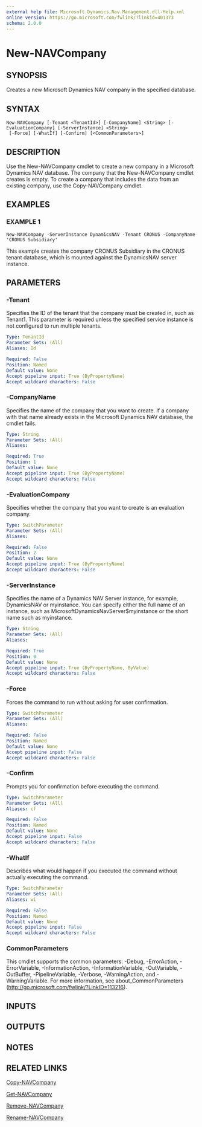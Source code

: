 ```yaml
---
external help file: Microsoft.Dynamics.Nav.Management.dll-Help.xml
online version: https://go.microsoft.com/fwlink/?linkid=401373
schema: 2.0.0
---
```


# New-NAVCompany

## SYNOPSIS
Creates a new Microsoft Dynamics NAV company in the specified database.

## SYNTAX

```
New-NAVCompany [-Tenant <TenantId>] [-CompanyName] <String> [-EvaluationCompany] [-ServerInstance] <String>
 [-Force] [-WhatIf] [-Confirm] [<CommonParameters>]
```

## DESCRIPTION
Use the New-NAVCompany cmdlet to create a new company in a Microsoft Dynamics NAV database.
The company that the New-NAVCompany cmdlet creates is empty.
To create a company that includes the data from an existing company, use the Copy-NAVCompany cmdlet.

## EXAMPLES

### EXAMPLE 1
```
New-NAVCompany -ServerInstance DynamicsNAV -Tenant CRONUS -CompanyName 'CRONUS Subsidiary'
```

This example creates the company CRONUS Subsidiary in the CRONUS tenant database, which is mounted against the DynamicsNAV server instance.

## PARAMETERS

### -Tenant
Specifies the ID of the tenant that the company must be created in, such as Tenant1.
This parameter is required unless the specified service instance is not configured to run multiple tenants.

```yaml
Type: TenantId
Parameter Sets: (All)
Aliases: Id

Required: False
Position: Named
Default value: None
Accept pipeline input: True (ByPropertyName)
Accept wildcard characters: False
```

### -CompanyName
Specifies the name of the company that you want to create.
If a company with that name already exists in the Microsoft Dynamics NAV database, the cmdlet fails.

```yaml
Type: String
Parameter Sets: (All)
Aliases: 

Required: True
Position: 1
Default value: None
Accept pipeline input: True (ByPropertyName)
Accept wildcard characters: False
```

### -EvaluationCompany
Specifies whether the company that you want to create is an evaluation company.

```yaml
Type: SwitchParameter
Parameter Sets: (All)
Aliases: 

Required: False
Position: 2
Default value: None
Accept pipeline input: True (ByPropertyName)
Accept wildcard characters: False
```

### -ServerInstance
Specifies the name of a Dynamics NAV Server instance, for example, DynamicsNAV or myinstance.
You can specify either the full name of an instance, such as MicrosoftDynamicsNavServer$myinstance or the short name such as myinstance.

```yaml
Type: String
Parameter Sets: (All)
Aliases: 

Required: True
Position: 0
Default value: None
Accept pipeline input: True (ByPropertyName, ByValue)
Accept wildcard characters: False
```

### -Force
Forces the command to run without asking for user confirmation.

```yaml
Type: SwitchParameter
Parameter Sets: (All)
Aliases: 

Required: False
Position: Named
Default value: None
Accept pipeline input: False
Accept wildcard characters: False
```

### -Confirm
Prompts you for confirmation before executing the command.

```yaml
Type: SwitchParameter
Parameter Sets: (All)
Aliases: cf

Required: False
Position: Named
Default value: None
Accept pipeline input: False
Accept wildcard characters: False
```

### -WhatIf
Describes what would happen if you executed the command without actually executing the command.

```yaml
Type: SwitchParameter
Parameter Sets: (All)
Aliases: wi

Required: False
Position: Named
Default value: None
Accept pipeline input: False
Accept wildcard characters: False
```

### CommonParameters
This cmdlet supports the common parameters: -Debug, -ErrorAction, -ErrorVariable, -InformationAction, -InformationVariable, -OutVariable, -OutBuffer, -PipelineVariable, -Verbose, -WarningAction, and -WarningVariable. For more information, see about_CommonParameters (http://go.microsoft.com/fwlink/?LinkID=113216).

## INPUTS

## OUTPUTS

## NOTES

## RELATED LINKS

[Copy-NAVCompany](Copy-NAVCompany.md)

[Get-NAVCompany](Get-NAVCompany.md)

[Remove-NAVCompany](Remove-NAVCompany.md)

[Rename-NAVCompany](Rename-NAVCompany.md)
